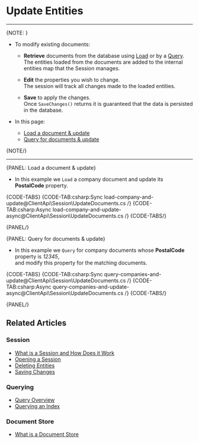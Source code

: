 # Update Entities
---

{NOTE: }

* To modify existing documents:

    * **Retrieve** documents from the database using [Load](../../client-api/session/loading-entities#load) or by a [Query](../../client-api/session/querying/how-to-query#session.query).  
      The entities loaded from the documents are added to the internal entities map that the Session manages.
  
    * **Edit** the properties you wish to change.  
      The session will track all changes made to the loaded entities.

    * **Save** to apply the changes.  
      Once `SaveChanges()` returns it is guaranteed that the data is persisted in the database.
      


* In this page:
    * [Load a document & update](../../client-api/session/updating-entities#load-a-document-&-update)
    * [Query for documents & update](../../client-api/session/updating-entities#query-for-documents-&-update)
    
{NOTE/}

---

{PANEL: Load a document & update}

* In this example we `Load` a company document and update its **PostalCode** property.  

{CODE-TABS}
{CODE-TAB:csharp:Sync load-company-and-update@ClientApi\Session\UpdateDocuments.cs /}
{CODE-TAB:csharp:Async load-company-and-update-async@ClientApi\Session\UpdateDocuments.cs /}
{CODE-TABS/} 

{PANEL/}

{PANEL: Query for documents & update}

* In this example we `Query` for company documents whose **PostalCode** property is _12345_,  
  and modify this property for the matching documents.  

{CODE-TABS}
{CODE-TAB:csharp:Sync query-companies-and-update@ClientApi\Session\UpdateDocuments.cs /}
{CODE-TAB:csharp:Async query-companies-and-update-async@ClientApi\Session\UpdateDocuments.cs /}
{CODE-TABS/} 

{PANEL/}

## Related Articles

### Session

- [What is a Session and How Does it Work](../../client-api/session/what-is-a-session-and-how-does-it-work) 
- [Opening a Session](../../client-api/session/opening-a-session)
- [Deleting Entities](../../client-api/session/deleting-entities)
- [Saving Changes](../../client-api/session/saving-changes)

### Querying

- [Query Overview](../../client-api/session/querying/how-to-query)
- [Querying an Index](../../indexes/querying/query-index)

### Document Store

- [What is a Document Store](../../client-api/what-is-a-document-store)
